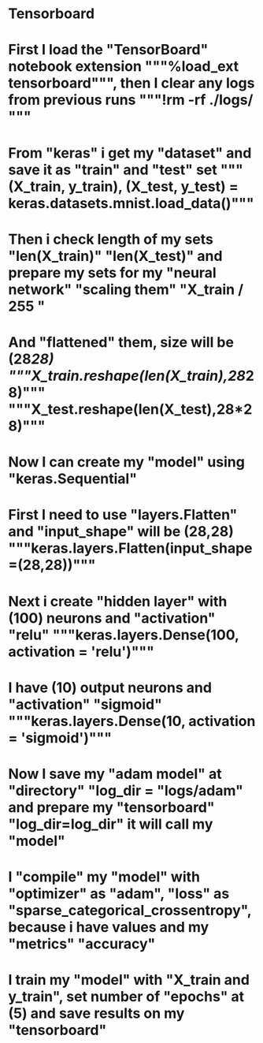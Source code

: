 # Tensorboard
# First I load the "TensorBoard" notebook extension """%load_ext tensorboard""", then I clear any logs from previous runs """!rm -rf ./logs/ """
# From "keras" i get my "dataset" and save it as "train" and "test" set """(X_train, y_train), (X_test, y_test) = keras.datasets.mnist.load_data()"""
# Then i check length of my sets "len(X_train)" "len(X_test)" and prepare my sets for my "neural network" "scaling them" "X_train / 255 "
# And "flattened" them, size will be (28*28) """X_train.reshape(len(X_train),28*28)""" """X_test.reshape(len(X_test),28*28)"""
# Now I can create my "model" using "keras.Sequential" 
# First I need to use "layers.Flatten" and "input_shape" will be (28,28) """keras.layers.Flatten(input_shape=(28,28))"""
# Next i create "hidden layer" with (100) neurons and "activation" "relu" """keras.layers.Dense(100, activation = 'relu')"""
# I have (10) output neurons and "activation" "sigmoid" """keras.layers.Dense(10, activation = 'sigmoid')"""
# Now I save my "adam model" at "directory" "log_dir = "logs/adam" and prepare my "tensorboard" "log_dir=log_dir" it will call my "model"
# I "compile" my "model" with "optimizer" as "adam", "loss" as "sparse_categorical_crossentropy", because i have values and my "metrics" "accuracy"
# I train my "model" with "X_train and y_train", set number of "epochs" at (5) and save results on my "tensorboard" 

